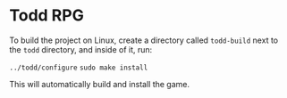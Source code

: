 Todd RPG
========

To build the project on Linux, create a directory called `todd-build` next to
the `todd` directory, and inside of it, run:

`../todd/configure`
`sudo make install`

This will automatically build and install the game.
